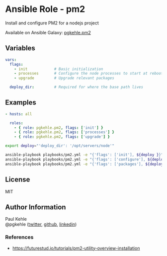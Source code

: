 # Ansible Role - pm2

Install and configure PM2 for a nodejs project

Available on Ansible Galaxy: [pgkehle.pm2](https://galaxy.ansible.com/pgkehle/pm2)

## Variables

```yaml
vars:
  flags:
    - init            # Basic initialization
    - processes       # Configure the node processes to start at reboot
    - upgrade         # Upgrade relevant packages

  deploy_dir:         # Required for where the base path lives
```

## Examples

```yaml
- hosts: all

  roles:
    - { role: pgkehle.pm2, flags: ['init'] }     
    - { role: pgkehle.pm2, flags: ['processes'] }     
    - { role: pgkehle.pm2, flags: ['upgrade'] }     
```

```bash
export deploy="'deploy_dir': '/opt/servers/node'"

ansible-playbook playbooks/pm2.yml -e "{'flags': ['init'], ${deploy }}" -t init
ansible-playbook playbooks/pm2.yml -e "{'flags': ['configure'], ${deploy }}" -t processes
ansible-playbook playbooks/pm2.yml -e "{'flags': ['packages'], ${deploy }}" -t upgrade
```

## License

MIT

## Author Information

Paul Kehle  
@pgkehle ([twitter](https://twitter.com/pgkehle), [github](https://github.com/pgkehle), [linkedin](https://www.linkedin.com/in/pgkehle))

### References

* https://futurestud.io/tutorials/pm2-utility-overview-installation
